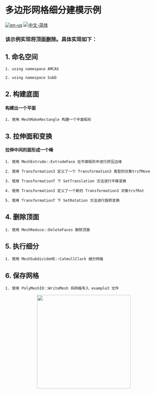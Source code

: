 # 多边形网格细分建模示例

[![en-us](https://img.shields.io/badge/en-us-yellow.svg)](./README.md) [![中文-简体](https://img.shields.io/badge/%E4%B8%AD%E6%96%87-%E7%AE%80%E4%BD%93-red.svg)](./README.zh_cn.md)

### 该示例实现将顶面删除。具体实现如下：


## 1. 命名空间


	1. using namespace AMCAX
	
	2. using namespace SubD

## 2. 构建底面

#### 构建出一个平面
	1. 使用 MeshMakeRectangle 构建一个平面矩形

## 3. 拉伸面和变换

#### 拉伸中间的面形成一个峰

	1. 使用 MeshExtrude::ExtrudeFace 在平面矩形中进行挤压边缘
	
	2. 使用 Transformation3 定义了一个 Transformation3 类型的对象trsfMove
	
	3. 使用 TransformationT 下 SetTranslation 方法进行平移变换
	
	4. 使用 Transformation3 定义了一个新的 Transformation3 对象trsfRot
	
	5. 使用 TransformationT 下 SetRotation 方法进行旋转变换

## 4. 删除顶面

	1. 使用 MeshReduce::DeleteFaces 删除顶面

## 5. 执行细分

	1. 使用 MeshSubdivideHE::CatmullClark 细分网格


## 6. 保存网格

	1. 使用 PolyMeshIO::WriteMesh 将网格写入 example3 文件

<div align = center><img src="https://img2.imgtp.com/2024/05/15/RcrIL4j6.png" width="300" height="300">

